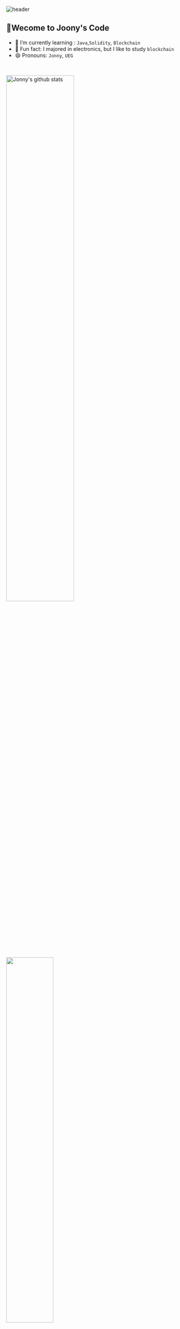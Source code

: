 ![header](https://capsule-render.vercel.app/api?type=waving&color=gradient&height=250&section=header&text=Jonny's_CODE&fontSize=90)


## 🌱Wecome to Joony's Code
- 🔭 I’m currently learning : <Code>Java</Code>,<Code>Solidity</Code>, <Code>Blockchain</Code>
- 💬 Fun fact: I majored in electronics, but I like to study <Code>blockchain</Code>
- 😄 Pronouns: <Code>Jonny</Code>, <Code>UEG</Code>
<br>

<a href="https://github.com/Jonny7647"><img align="center" style="width:60%" src="https://github-readme-stats.vercel.app/api?username=Jonny7647&show_icons=true&include_all_commits=true&theme=merko&hide_border=true" alt="Jonny's github stats" /></a>

<a href="https://github.com/Jonny7647"><img align="center" style="width:50%" src="https://github-readme-stats.vercel.app/api/top-langs/?username=Jonny7647&layout=compact&theme=merko&hide_border=true" /></a>

<br>

## 🛠 Languages and Tools

<img src="https://img.shields.io/badge/CSS3-1572B6?style=plastic&logo=CSS3&logoColor=white"/> </t>
<img src="https://img.shields.io/badge/HTML5-E34F26?style=plastic&logo=HTML5&logoColor=white"/> 
<img src="https://img.shields.io/badge/JavaScript-F7DF1E?style=plastic&logo=JavaScript&logoColor=white"/>
<img src="https://img.shields.io/badge/Java-007396?style=plastic&logo=java&logoColor=white"/>
<img src="https://img.shields.io/badge/jQuery-0769AD?style=plastic&logo=jQuery&logoColor=white"/>
<img src="https://img.shields.io/badge/Go-00ADD8?style=plastic&logo=Go&logoColor=white"/>
<img src="https://img.shields.io/badge/Node.js-339933?style=plastic&logo=Node.js&logoColor=white"/>

<br>

## ✨Connect with me:

[<img align="left" alt="Jonny's_CODE | velog" width="48px" src="https://img.icons8.com/color/48/000000/blog.png" />][website]
[<img align="left" alt="Jonny's_CODE | YouTube" width="48px" src="https://img.icons8.com/color/48/000000/youtube-play.png" />][youtube]
[<img align="left" alt="Jonny's_CODE | Twitter" width="48px" src="https://img.icons8.com/color/48/000000/twitter-squared.png" />][twitter]
[<img align="left" alt="Jonny's_CODE | LinkedIn" width="48px" src="https://img.icons8.com/color/48/000000/linkedin.png" />][linkedin]
[<img align="left" alt="Jonny's_CODE | Instagram" width="48px" src="https://img.icons8.com/color/48/000000/instagram-new--v2.png" />][instagram]

[website]: https://velog.io/@jonny77
[twitter]: https://twitter.com/
[youtube]: https://youtube.com/
[linkedin]: https://linkedin.com/in/
[instagram]: https://www.instagram.com/jonny_geun/


<!--
**Jonny7647/Jonny7647** is a ✨ _special_ ✨ repository because its `README.md` (this file) appears on your GitHub profile.

Here are some ideas to get you started:

- 🔭 I’m currently working on 
- 👯 I’m looking to collaborate on ...
- 🤔 I’m looking for help with ...
- 💬 Ask me about ...
- 📫 How to reach me: ...
-->





